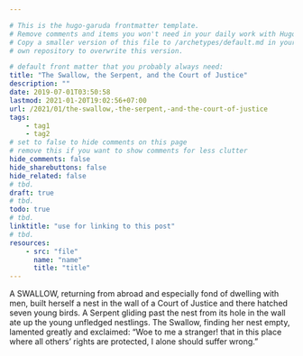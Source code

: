 ```yaml
---

# This is the hugo-garuda frontmatter template.
# Remove comments and items you won't need in your daily work with Hugo.
# Copy a smaller version of this file to /archetypes/default.md in your
# own repository to overwrite this version.

# default front matter that you probably always need:
title: "The Swallow, the Serpent, and the Court of Justice"
description: ""
date: 2019-07-01T03:50:58
lastmod: 2021-01-20T19:02:56+07:00
url: /2021/01/the-swallow,-the-serpent,-and-the-court-of-justice
tags:
    - tag1
    - tag2
# set to false to hide comments on this page
# remove this if you want to show comments for less clutter
hide_comments: false
hide_sharebuttons: false
hide_related: false
# tbd.
draft: true
# tbd.
todo: true
# tbd.
linktitle: "use for linking to this post"
# tbd.
resources:
    - src: "file"
      name: "name"
      title: "title"
---
```

A SWALLOW, returning from abroad and especially fond of dwelling with men, built herself a nest in the wall of a Court of Justice and there hatched seven young birds. A Serpent gliding past the nest from its hole in the wall ate up the young unfledged nestlings. The Swallow, finding her nest empty, lamented greatly and exclaimed: “Woe to me a stranger! that in this place where all others’ rights are protected, I alone should suffer wrong.”
